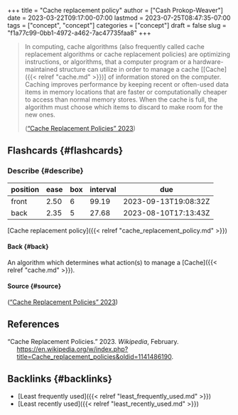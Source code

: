 +++
title = "Cache replacement policy"
author = ["Cash Prokop-Weaver"]
date = 2023-03-22T09:17:00-07:00
lastmod = 2023-07-25T08:47:35-07:00
tags = ["concept", "concept"]
categories = ["concept"]
draft = false
slug = "f1a77c99-0bb1-4972-a462-7ac47735faa8"
+++

> In computing, cache algorithms (also frequently called cache replacement algorithms or cache replacement policies) are optimizing instructions, or algorithms, that a computer program or a hardware-maintained structure can utilize in order to manage a cache [[Cache]({{< relref "cache.md" >}})] of information stored on the computer. Caching improves performance by keeping recent or often-used data items in memory locations that are faster or computationally cheaper to access than normal memory stores. When the cache is full, the algorithm must choose which items to discard to make room for the new ones.
>
> (<a href="#citeproc_bib_item_1">“Cache Replacement Policies” 2023</a>)


## Flashcards {#flashcards}


### Describe {#describe}

| position | ease | box | interval | due                  |
|----------|------|-----|----------|----------------------|
| front    | 2.50 | 6   | 99.19    | 2023-09-13T19:08:32Z |
| back     | 2.35 | 5   | 27.68    | 2023-08-10T17:13:43Z |

[Cache replacement policy]({{< relref "cache_replacement_policy.md" >}})


#### Back {#back}

An algorithm which determines what action(s) to manage a [Cache]({{< relref "cache.md" >}}).


#### Source {#source}

(<a href="#citeproc_bib_item_1">“Cache Replacement Policies” 2023</a>)

## References

<style>.csl-entry{text-indent: -1.5em; margin-left: 1.5em;}</style><div class="csl-bib-body">
  <div class="csl-entry"><a id="citeproc_bib_item_1"></a>“Cache Replacement Policies.” 2023. <i>Wikipedia</i>, February. <a href="https://en.wikipedia.org/w/index.php?title=Cache_replacement_policies&oldid=1141486190">https://en.wikipedia.org/w/index.php?title=Cache_replacement_policies&#38;oldid=1141486190</a>.</div>
</div>


## Backlinks {#backlinks}

-   [Least frequently used]({{< relref "least_frequently_used.md" >}})
-   [Least recently used]({{< relref "least_recently_used.md" >}})
